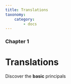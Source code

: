 ```yaml
---
title: Translations
taxonomy:
    category:
        - docs
---
```


### Chapter 1

# Translations

Discover the **basic** principals
